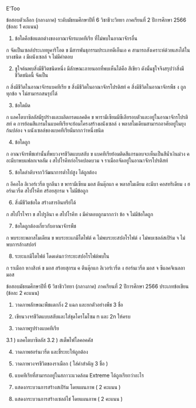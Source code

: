 E'Too


ข้อสอบตัวเลือก (กลางภาค)
ระดับมัธยมศึกษาปีที่ 6 วิชาชีวะวิทยา
ภาคเรียนที่ 2 ปีการศึกษา 2566
(ข้อละ 1 คะแนน)

 
1.	ข้อใดคือข้อแตกต่างของอาณาจักรแบคทีเรีย ที่ไม่พบในอาณาจักรอื่น

ก	จัดเป็นเซลล์ประเภทยูคาริโอต
ข	มีสารพันธุกรรมประเภทดีเอ็นเอ
ค	สามารถสังเคราะห์ด้วยแสงได้ในบางชนิด
ง	มีผนังเซลล์
จ	ไม่มีคำตอบ










2.	ชูใจค้นพบสิ่งมีชีวิตชนิดหนึ่ง มีลักษณะภายนอกที่พบเห็นได้คือ สีเขียว ดังนั้นชูใจจึงสรุปว่าสิ่งมีชีวิตชนิดนี้ จัดเป็น

ก	สิ่งมีชีวิตในอาณาจักรแบคทีเรีย
ข	สิ่งมีชีวิตในอาณาจักรโปรติสท์
ค	สิ่งมีชีวิตในอาณาจักรพืช
ง	ถูกทุกข้อ
จ	ไม่สามารถสนรุปได้


3.	ข้อใดผิด

ก	แลคโตบาซิลลัสมีรูปร่างและผลิตกรดแลคติค
ข	พารามีเซียมมีซีเลียรอบตัวและอยู่ในอาณาจักรโปรติสท์
ค	การย้อมสีแกรมในแบคทีเรียจะย้อมโครงสร้างผนังเซลล์
ง	พลาสโมเดียมสามารถอาศัยอยู่ในยุงก้นปล่อง
จ	ผนังเซลล์ของแบคทีเรียมีมากกว่าหนึ่งชนิด


4.	ข้อใดถูก

ก	อาณาจักรพืชเท่านั้นที่พบวงจรชีวิตแบบสลับ
ข	แบคทีเรียย้อมติดสีแกรมลบจะเห็นเป็นสีน้ำเงินม่วง
ค	อะมีบาพบแฟลกเจลลัม
ง	สไปโรคีทก่อโรคปอดบวม
จ	ราเมือกจัดอยู่ในอาณาจักรโปรติสท์

5.	ข้อใดลำดับจากวิวัฒนาการต่ำไปสูง ได้ถูกต้อง
 
ก	อีคอไล    ลิเวอร์เวริ์ต     ยูกลีนา
ข	พารามีเซียม   มอส   ตีนตุ๊กแก
ค	พลาสโมเดียม   อะมีบา   คอสทริเดียม
ง	ฮอร์นเวริ์ต   สไปโรคีท   สร้อยสุกรม
จ	ไม่มีข้อถูก



6.	สิ่งมีชีวิตข้อใด สร้างสารอินทรีย์ได้ 

ก	สไปโรไจรา
ข	สไปรูลินา
ค	สไปโรคีท
ง	มีคำตอบถูกมากกว่า  ข้อ
จ	ไม่มีข้อใดถูก





7.	ข้อใดถูกต้องเกี่ยวกับอาณาจักรพืช

ก	พบระยะพลาสโมเดียม
ข	พบระยะแกมีโตไฟต์
ค	ไม่พบระยะสปอโรไฟต์
ง	ไม่พบเซลล์สเปิร์ม
จ	ไม่พบการล้างสปอร์


8.	ระยะแกมีโตไฟต์ โดดเด่นกว่าระยะสปอโรไฟต์พบใน

ก	ราเมือก		หางสิงห์
ข	มอส		สร้อยสุกรม
ค	ตีนตุ๊กแก	ลิเวอร์เวริ์ต
ง	ฮอร์นเวริ์ต	มอส
จ	ซีแลคจิเนลลา	มอส






ข้อสอบมัธยมศึกษาปีที่ 6 วิชาชีววิทยา (กลางภาค)
ภาคเรียนที่ 2 ปีการศึกษา 2566
ประเภทข้อเขียน 
(ข้อละ 2 คะแนน)



1.	วาดภาพลักษณะพืชแตกกิ่ง 2 แฉก และยกตัวอย่างพืช 3 ชื่อ





2.	เขียนวงจรชีวิตแบบสลับและใส่ชุดโครโมโซม n และ 2n ให้ครบ 



3.	วาดภาพรูปร่างแบคทีเรีย

3.1 )  แลคโตบาซิลลัส
3.2 ) สเต็พไฟโลคอคคัส







4.	วาดภาพฮอร์นเวริ์ต และชี้ระยะให้ถูกต้อง





5.	วาดภาพวงจรชีวิตของราเมือก ( ใส่คำสำคัญ 3 ชื่อ )










6.	แบคทีเรียที่สามารถอยู่ในสภาวะแวดล้อม Extreme ได้ถูกเรียกว่าอะไร





















  


7.	แสดงกระบวนการสร้างสเปิร์ม โดยแผนภาพ ( 2 คะแนน )


8.	แสดงกระบวนการสร้างเซลล์ไข่ โดยแผนภาพ ( 2 คะแนน )



